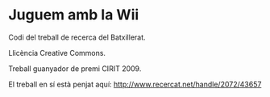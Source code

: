 Juguem amb la Wii
=================

Codi del treball de recerca del Batxillerat.

Llicència Creative Commons.

Treball guanyador de premi CIRIT 2009.

El treball en sí està penjat aquí: http://www.recercat.net/handle/2072/43657
